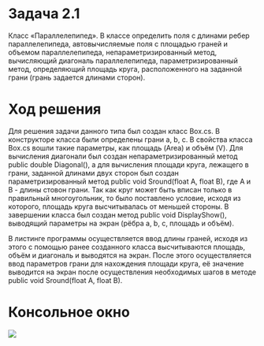# Задача 2.1

Класс «Параллелепипед». В классе определить поля с длинами ребер
параллелепипеда, автовычисляемые поля с площадью граней и объемом
параллелепипеда, непараметризированный метод, вычисляющий диагональ
параллелепипеда, параметризированный метод, определяющий площадь круга,
расположенного на заданной грани (грань задается длинами сторон). 

# Ход решения
Для решения задачи данного типа был создан класс Box.cs. В конструкторе класса были определены грани a, b, c.
В свойства класса Box.cs вошли такие параметры, как площадь (Area) и объём (V). Для вычисления диагонали был создан непараметризированный метод public double Diagonal(), а для вычисления площади круга, лежащего в грани, заданной длинами двух сторон был создан параметризированный метод public void Sround(float A, float B), где A и B - длины стовон грани. Так как круг 
может быть вписан только в правильный многоугольник, то было поставлено условие, исходя из которого, площадь круга высчитывалась
от меньшей стороны. В завершении класса был создан метод public void DisplayShow(), выводящий параметры на экран (рёбра a, b, c, площадь и объём).

В листинге программы осуществляется ввод длины граней, исходя из этого с помощью ранее созданного класса высчитываются площадь, объём и диагональ и выводятся на экран. После этого осуществляется ввод параметров грани для нахождения площади круга, её значение выводится на экран после осуществления необходимых шагов в методе public void Sround(float A, float B).

# Консольное окно
![](https://pp.vk.me/c624118/v624118562/48524/XazUTWoLkWk.jpg " ")
